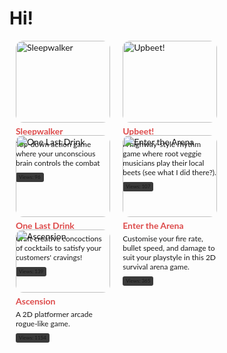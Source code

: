 # Hi!

<!--- BEGIN ITCH CARDS --->
<div style='display: flex; flex-wrap: wrap; justify-content: left; font-family: Lato, sans-serif;'>
<div style='width: 30%; text-align: left; margin-bottom: 20px; margin-right: 10px; margin-left: 10px;'>
<a href='https://alexander-kam.itch.io/sleepwalker'><img src='https://img.itch.zone/aW1nLzEzNDQ0NjM0LnBuZw==/315x250%23c/8CNxj4.png' alt='Sleepwalker' style='width: 100%; border-radius: 12px; display: block; margin: 0 auto;' /></a>
<h4 style='margin-top: 5px; margin-bottom: 0px;'><a href='https://alexander-kam.itch.io/sleepwalker' style='text-decoration: none; color: #dd4a4a;'>Sleepwalker</a></h4>
<p style='font-size: 12px; width: 100%; text-align: left; margin-bottom: 5px; margin-top: 5px'>Top-down action game where your unconscious brain controls the combat</p>
<div style='background-color: #3a3a3a; padding: 2.5px 5px; font-size: 8px; border-radius: 3px; margin-top: 3px; display: inline-block;'>Views: 96</div>
</div>
<div style='width: 30%; text-align: left; margin-bottom: 20px; margin-right: 10px; margin-left: 10px;'>
<a href='https://alexander-kam.itch.io/upbeet'><img src='https://img.itch.zone/aW1nLzExMjIzNzcxLnBuZw==/315x250%23c/%2BChDrO.png' alt='Upbeet!' style='width: 100%; border-radius: 12px; display: block; margin: 0 auto;' /></a>
<h4 style='margin-top: 5px; margin-bottom: 0px;'><a href='https://alexander-kam.itch.io/upbeet' style='text-decoration: none; color: #dd4a4a;'>Upbeet!</a></h4>
<p style='font-size: 12px; width: 100%; text-align: left; margin-bottom: 5px; margin-top: 5px'>A highway-style rhythm game where root veggie musicians play their local beets (see what I did there?).</p>
<div style='background-color: #3a3a3a; padding: 2.5px 5px; font-size: 8px; border-radius: 3px; margin-top: 3px; display: inline-block;'>Views: 107</div>
</div>
<div style='width: 30%; text-align: left; margin-bottom: 20px; margin-right: 10px; margin-left: 10px;'>
<a href='https://alexander-kam.itch.io/one-last-drink'><img src='https://img.itch.zone/aW1nLzk5MTI2MDYucG5n/315x250%23c/bUYS6v.png' alt='One Last Drink' style='width: 100%; border-radius: 12px; display: block; margin: 0 auto;' /></a>
<h4 style='margin-top: 5px; margin-bottom: 0px;'><a href='https://alexander-kam.itch.io/one-last-drink' style='text-decoration: none; color: #dd4a4a;'>One Last Drink</a></h4>
<p style='font-size: 12px; width: 100%; text-align: left; margin-bottom: 5px; margin-top: 5px'>Craft creative concoctions of cocktails to satisfy your customers' cravings!</p>
<div style='background-color: #3a3a3a; padding: 2.5px 5px; font-size: 8px; border-radius: 3px; margin-top: 3px; display: inline-block;'>Views: 139</div>
</div>
<div style='width: 30%; text-align: left; margin-bottom: 20px; margin-right: 10px; margin-left: 10px;'>
<a href='https://alexander-kam.itch.io/enter-the-arena'><img src='https://img.itch.zone/aW1nLzQ4NDk5MTAucG5n/315x250%23c/pBxhcq.png' alt='Enter the Arena' style='width: 100%; border-radius: 12px; display: block; margin: 0 auto;' /></a>
<h4 style='margin-top: 5px; margin-bottom: 0px;'><a href='https://alexander-kam.itch.io/enter-the-arena' style='text-decoration: none; color: #dd4a4a;'>Enter the Arena</a></h4>
<p style='font-size: 12px; width: 100%; text-align: left; margin-bottom: 5px; margin-top: 5px'>Customise your fire rate, bullet speed, and damage to suit your playstyle in this 2D survival arena game.</p>
<div style='background-color: #3a3a3a; padding: 2.5px 5px; font-size: 8px; border-radius: 3px; margin-top: 3px; display: inline-block;'>Views: 365</div>
</div>
<div style='width: 30%; text-align: left; margin-bottom: 20px; margin-right: 10px; margin-left: 10px;'>
<a href='https://alexander-kam.itch.io/ascension'><img src='https://img.itch.zone/aW1nLzM1MzEyMDkucG5n/315x250%23c/%2B2im6s.png' alt='Ascension' style='width: 100%; border-radius: 12px; display: block; margin: 0 auto;' /></a>
<h4 style='margin-top: 5px; margin-bottom: 0px;'><a href='https://alexander-kam.itch.io/ascension' style='text-decoration: none; color: #dd4a4a;'>Ascension</a></h4>
<p style='font-size: 12px; width: 100%; text-align: left; margin-bottom: 5px; margin-top: 5px'>A 2D platformer arcade rogue-like game.</p>
<div style='background-color: #3a3a3a; padding: 2.5px 5px; font-size: 8px; border-radius: 3px; margin-top: 3px; display: inline-block;'>Views: 1154</div>
</div>
</div>
<!--- END ITCH CARDS --->